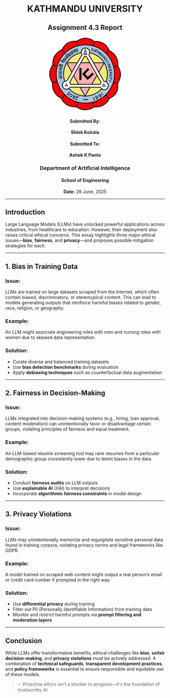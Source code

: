<center>

# **KATHMANDU UNIVERSITY**

## **Assignment 4.3 Report**
![Kathmandu University Logo](../iamge/OIP.webp)

#### **Submitted By:**  
**Shlok Koirala**

#### **Submitted To:**  
**Ashok K Panta**

### **Department of Artificial Intelligence**  
#### School of Engineering

**Date:** 28 June, 2025

</center>

---

## Introduction

Large Language Models (LLMs) have unlocked powerful applications across industries, from healthcare to education. However, their deployment also raises critical ethical concerns. This essay highlights three major ethical issues—**bias**, **fairness**, and **privacy**—and proposes possible mitigation strategies for each.

---

## 1. Bias in Training Data

### **Issue:**  
LLMs are trained on large datasets scraped from the internet, which often contain biased, discriminatory, or stereotypical content. This can lead to models generating outputs that reinforce harmful biases related to gender, race, religion, or geography.

### **Example:**  
An LLM might associate engineering roles with men and nursing roles with women due to skewed data representation.

### **Solution:**  
- Curate diverse and balanced training datasets  
- Use **bias detection benchmarks** during evaluation  
- Apply **debiasing techniques** such as counterfactual data augmentation

---

## 2. Fairness in Decision-Making

### **Issue:**  
LLMs integrated into decision-making systems (e.g., hiring, loan approval, content moderation) can unintentionally favor or disadvantage certain groups, violating principles of fairness and equal treatment.

### **Example:**  
An LLM-based résumé screening tool may rank resumes from a particular demographic group consistently lower due to latent biases in the data.

### **Solution:**  
- Conduct **fairness audits** on LLM outputs  
- Use **explainable AI** (XAI) to interpret decisions  
- Incorporate **algorithmic fairness constraints** in model design

---

## 3. Privacy Violations

### **Issue:**  
LLMs may unintentionally memorize and regurgitate sensitive personal data found in training corpora, violating privacy norms and legal frameworks like GDPR.

### **Example:**  
A model trained on scraped web content might output a real person’s email or credit card number if prompted in the right way.

### **Solution:**  
- Use **differential privacy** during training  
- Filter out PII (Personally Identifiable Information) from training data  
- Monitor and restrict harmful prompts via **prompt filtering and moderation layers**

---

## Conclusion

While LLMs offer transformative benefits, ethical challenges like **bias**, **unfair decision-making**, and **privacy violations** must be actively addressed. A combination of **technical safeguards**, **transparent development practices**, and **policy frameworks** is essential to ensure responsible and equitable use of these models.

> ✅ Proactive ethics isn't a blocker to progress—it's the foundation of trustworthy AI.
